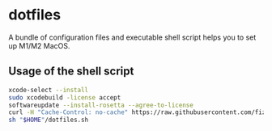 # dotfiles

A bundle of configuration files and executable shell script helps you to set up M1/M2 MacOS.

## Usage of the shell script

```bash
xcode-select --install
sudo xcodebuild -license accept
softwareupdate --install-rosetta --agree-to-license
curl -H "Cache-Control: no-cache" https://raw.githubusercontent.com/fizzkazz/dotfiles/master/scripts/dotfiles > "$HOME"/dotfiles.sh
sh "$HOME"/dotfiles.sh
```
